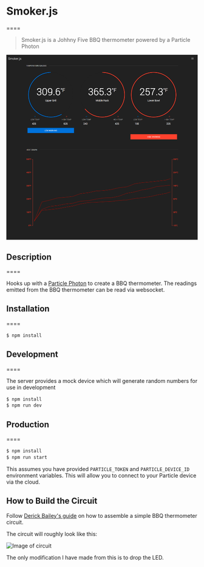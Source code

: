 # Smoker.js
====

> Smoker.js is a Johhny Five BBQ thermometer powered by a Particle Photon

![Alt text](/screenshot.png?raw=true "Smoker.js UI")

## Description
====

Hooks up with a [Particle Photon](https://store.particle.io/) to create a BBQ thermometer. The readings emitted from the BBQ thermometer can be read via websocket.

## Installation
====

```bash
$ npm install
```

## Development
====

The server provides a mock device which will generate random numbers for use in development

```bash
$ npm install
$ npm run dev
```

## Production
====

```bash
$ npm install
$ npm run start
```

This assumes you have provided `PARTICLE_TOKEN` and `PARTICLE_DEVICE_ID` environment variables. This will allow you to connect to your Particle device via the cloud.

## How to Build the Circuit

Follow [Derick Bailey's guide](https://www.safaribooksonline.com/blog/2013/07/25/an-arduino-powered-bbq-thermometer/) on how to assemble a simple BBQ thermometer circuit.

The circuit will roughly look like this:

![Image of circuit](http://blog.safaribooksonline.com/wp-content/uploads/2013/07/audio-input-jack-connection.jpg)

The only modification I have made from this is to drop the LED.
